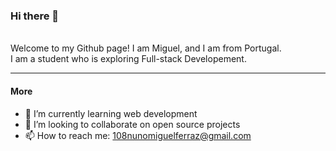 ### Hi there 👋
<br>
Welcome to my Github page! I am Miguel, and I am from Portugal.<br>
I am a student who is exploring Full-stack Developement.<br>

---
#### More
- 🌱 I’m currently learning web development
- 👯 I’m looking to collaborate on open source projects
- 📫 How to reach me: 108nunomiguelferraz@gmail.com
